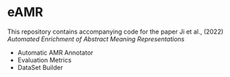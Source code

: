 # eAMR

This repository contains accompanying code for the paper Ji et al., (2022) *Automated Enrichment of Abstract Meaning Representations*

- Automatic AMR Annotator
- Evaluation Metrics
- DataSet Builder
